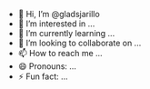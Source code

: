 - 👋 Hi, I’m @gladsjarillo
- 👀 I’m interested in ...
- 🌱 I’m currently learning ...
- 💞️ I’m looking to collaborate on ...
- 📫 How to reach me ...
- 😄 Pronouns: ...
- ⚡ Fun fact: ...

<!---
gladsjarillo/gladsjarillo is a ✨ special ✨ repository because its `README.md` (this file) appears on your GitHub profile.
You can click the Preview link to take a look at your changes.
--->
